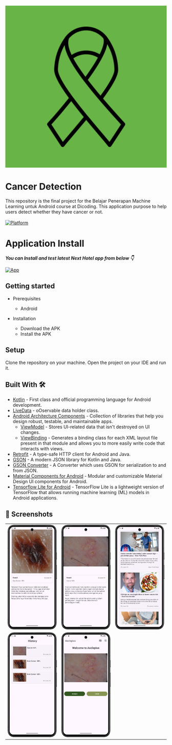 ![](https://github.com/IKhlash02/cancer-detection/blob/main/app/src/main/ic_launcher-playstore.png)

# **Cancer Detection** 

This repository is the final project for the Belajar Penerapan Machine Learning untuk Android course at Dicoding. This application purpose to help users detect whether they have cancer or not.<br><br>
[![Platform](https://img.shields.io/badge/platform-Android-green.svg)](http://developer.android.com/index.html)<br>

# Application Install

***You can Install and test latest Next Hotel app from below 👇***

[![App](https://img.shields.io/badge/CancerDetection✅-APK-red.svg?style=for-the-badge&logo=android)](https://github.com/IKhlash02/cancer-detection/releases/download/app/app-debug.apk)

## Getting started
- Prerequisites
  - Android

- Installation
  - Download the APK
  - Install the APK

## Setup
Clone the repository on your machine. Open the project on your IDE and run it.
 
## Built With 🛠
- [Kotlin](https://kotlinlang.org/) - First class and official programming language for Android development.
- [LiveData](https://developer.android.com/topic/libraries/architecture/livedata) -  oOservable data holder class.
- [Android Architecture Components](https://developer.android.com/topic/libraries/architecture) - Collection of libraries that help you design robust, testable, and maintainable apps.
    - [ViewModel](https://developer.android.com/topic/libraries/architecture/viewmodel) - Stores UI-related data that isn't destroyed on UI changes.
    - [ViewBinding](https://developer.android.com/topic/libraries/view-binding) - Generates a binding class for each XML layout file present in that module and allows you to more easily write code that interacts with views.
- [Retrofit](https://square.github.io/retrofit/) - A type-safe HTTP client for Android and Java.
- [GSON](https://github.com/google/gson) - A modern JSON library for Kotlin and Java.
- [GSON Converter](https://github.com/square/retrofit/tree/master/retrofit-converters/gson) - A Converter which uses GSON for serialization to and from JSON.
- [Material Components for Android](https://github.com/material-components/material-components-android) - Modular and customizable Material Design UI components for Android.
- [Tensorflow Lite for Android](https://www.tensorflow.org/lite/android?hl=id) - TensorFlow Lite is a lightweight version of TensorFlow that allows running machine learning (ML) models in Android applications.



 ## 📸 Screenshots
||||
|:----------------------------------------:|:-----------------------------------------:|:-----------------------------------------: |
| ![](media/Screenshot_20240626_083522.png) | ![](media/Screenshot_20240626_083628.png) | ![](media/Screenshot_20240626_083646.png) |
| ![](media/Screenshot_20240626_083658.png) | ![](media/Screenshot_20240626_083714.png) | 
